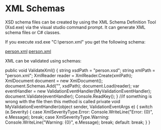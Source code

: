 # XML Schemas

XSD schema files can be created by using the XML Schema Definition Tool (Xsd.exe) via the visual studio command prompt. It can generate XML schema files or C# classes.

If you execute xsd.exe "C:\person.xml" you get the following schema:

[person.xml](../media/person.xml)
[person.xml](../media/person.xml)

XML can be validated using schemas:



public void ValidateXml()
{
    string xsdPath = "person.xsd";
    string xmlPath = "person.xml";
    XmlReader reader = XmlReader.Create(xmlPath);
    XmlDocument document = new XmlDocument();
    document.Schemas.Add("", xsdPath);
    document.Load(reader);
    var eventHandler = new ValidationEventHandler(MyValidationEventHandler);
    document.Validate(eventHandler);
    Console.ReadKey();
}
//if something is wrong with the file then this method is called
private void MyValidationEventHandler(object sender, ValidationEventArgs e)
{
    switch (e.Severity)
    {
        case XmlSeverityType.Error:
            Console.WriteLine("Error: {0}", e.Message);
            break;
        case XmlSeverityType.Warning:
            Console.WriteLine("Warning: {0}", e.Message);
            break;
        default:
            break;
    }
}




<!--stackedit_data:
eyJoaXN0b3J5IjpbMTk3MDQzOTcwNCwxMzA1MTYyNDcwXX0=
-->